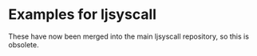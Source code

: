 # Examples for ljsyscall

These have now been merged into the main ljsyscall repository, so this is obsolete.

